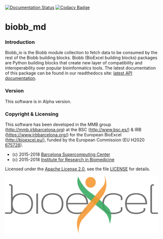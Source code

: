 [![Documentation Status](https://readthedocs.org/projects/biobb-md/badge/?version=latest)](https://biobb-md.readthedocs.io/en/latest/?badge=latest)
[![Codacy Badge](https://api.codacy.com/project/badge/Grade/f98ed1286f244616bf39352e1877d310)](https://www.codacy.com/app/andriopau/biobb_io?utm_source=github.com&amp;utm_medium=referral&amp;utm_content=bioexcel/biobb_io&amp;utm_campaign=Badge_Grade)

# biobb_md

### Introduction
Biobb_io is the Biobb module collection to fetch data to be consumed by the
rest of the Biobb building blocks.
Biobb (BioExcel building blocks) packages are Python building blocks that
create new layer of compatibility and interoperability over popular
bioinformatics tools.
The latest documentation of this package can be found in our readthedocs site:
[latest API documentation](http://biobb_io.readthedocs.io/en/latest/).

### Version
This software is in Alpha version.

### Copyright & Licensing
This software has been developed in the MMB group (http://mmb.irbbarcelona.org) at the
BSC (http://www.bsc.es/) & IRB (https://www.irbbarcelona.org/) for the European BioExcel (http://bioexcel.eu/), funded by the European Commission
(EU H2020 [675728](http://cordis.europa.eu/projects/675728)).

* (c) 2015-2018 [Barcelona Supercomputing Center](https://www.bsc.es/)
* (c) 2015-2018 [Institute for Research in Biomedicine](https://www.irbbarcelona.org/)

Licensed under the
[Apache License 2.0](https://www.apache.org/licenses/LICENSE-2.0), see the file
[LICENSE](LICENSE) for details.

![](docs/source/_static/bioexcel_logo.png "Bioexcel")

